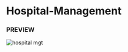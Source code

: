 # Hospital-Management

### PREVIEW

![hospital mgt](https://user-images.githubusercontent.com/54014998/79639649-a91e9a80-81aa-11ea-94d0-1f07cb8a0c0c.JPG)


